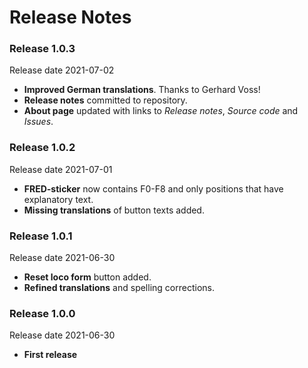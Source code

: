 # Release Notes

### Release 1.0.3
Release date 2021-07-02
- **Improved German translations**. Thanks to Gerhard Voss!
- **Release notes** committed to repository.
- **About page** updated with links to *Release notes*, *Source code* and *Issues*.

### Release 1.0.2
Release date 2021-07-01
- **FRED-sticker** now contains F0-F8 and only positions that have explanatory text.
- **Missing translations** of button texts added.

### Release 1.0.1
Release date 2021-06-30
- **Reset loco form** button added.
- **Refined translations** and spelling corrections.

### Release 1.0.0
Release date 2021-06-30
- **First release**